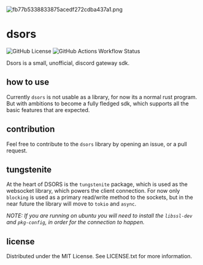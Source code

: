 ![fb77b5338833875acedf272cdba437a1.png](https://i.postimg.cc/J7p8jjJj/fb77b5338833875acedf272cdba437a1.png)
# dsors 
![GitHub License](https://img.shields.io/github/license/nstanev255/dsors) ![GitHub Actions Workflow Status](https://img.shields.io/github/actions/workflow/status/nstanev255/dsors/rust.yml)

Dsors is a small, unofficial, discord gateway sdk.

## how to use
Currently `dsors` is not usable as a library, for now its a normal rust program. But with ambitions to become a fully fledged sdk, which supports all the basic features that are expected.

## contribution
Feel free to contribute to the `dsors` library by opening an issue, or a pull request.

## tungstenite
At the heart of DSORS is the `tungstenite` package, which is used as the websocket library, which powers the client connection. For now only `blocking` is used as a primary read/write method to the sockets, but in the near future the library will move to `tokio` and `async`. 

*NOTE: If you are running on ubuntu you will need to install the `libssl-dev` and `pkg-config`, in order for the connection to happen.*

## license
Distributed under the MIT License. See LICENSE.txt for more information.